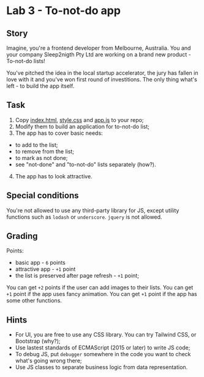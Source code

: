 # Lab 3 - To-not-do app

## Story

Imagine, you're a frontend developer from Melbourne, Australia. You and your company Sleep2nigth Pty Ltd are working on a brand new product - To-not-do lists!

You've pitched the idea in the local startup accelerator, the jury has fallen in love with it and you've won first round of investitions. The only thing what's left - to build the app itself.

## Task

1. Copy [index.html](index.html), [style.css](style.css) and [app.js](app.js) to your repo;
2. Modify them to build an application for to-not-do list;
3. The app has to cover basic needs:
  - to add to the list;
  - to remove from the list;
  - to mark as not done;
  - see "not-done" and "to-not-do" lists separately (how?).

4. The app has to look attractive.

## Special conditions

You're not allowed to use any third-party library for JS, except utility functions such as `lodash` or `underscore`. `jquery` is not allowed.

## Grading

Points:

- basic app - `6` points
- attractive app - `+1` point
- the list is preserved after page refresh - `+1` point;

You can get `+2` points if the user can add images to their lists.
You can get `+1` point if the app uses fancy animation.
You can get `+1` point if the app has some other functions.

## Hints

- For UI, you are free to use any CSS library. You can try Tailwind CSS, or Bootstrap (why?);
- Use lastest standards of ECMAScript (2015 or later) to write JS code;
- To debug JS, put `debugger` somewhere in the code you want to check what's going wrong there;
- Use JS classes to separate business logic from data representation.
